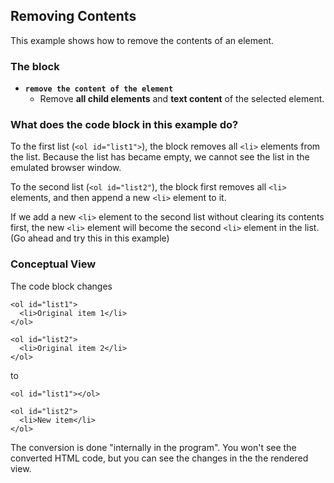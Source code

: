 ## Removing Contents

This example shows how to remove the contents of an element.

### The block
- **`remove the content of the element`**
  - Remove **all child elements** and **text content** of the selected element.
    
### What does the code block in this example do?

To the first list (`<ol id="list1">`), the block removes all `<li>` elements from the list.
Because the list has became empty, we cannot see the list in the emulated browser window.

To the second list (`<ol id="list2"`), the block first removes all `<li>` elements, and then
append a new `<li>` element to it. 

If we add a new `<li>` element to the second list without clearing its contents first, the new
`<li>` element will become the second `<li>` element in the list. (Go ahead and try this in this example)

### Conceptual View ###
The code block changes
```
<ol id="list1">
  <li>Original item 1</li>
</ol>

<ol id="list2">
  <li>Original item 2</li>
</ol>
```
to
```
<ol id="list1"></ol>

<ol id="list2">
  <li>New item</li>
</ol>
```

The conversion is done "internally in the program". You won't see the converted HTML code, but you can see the changes in the the rendered view.

